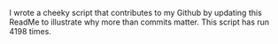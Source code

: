 I wrote a cheeky script that contributes to my Github by updating this ReadMe to illustrate why more than commits matter. This script has run 4198 times.